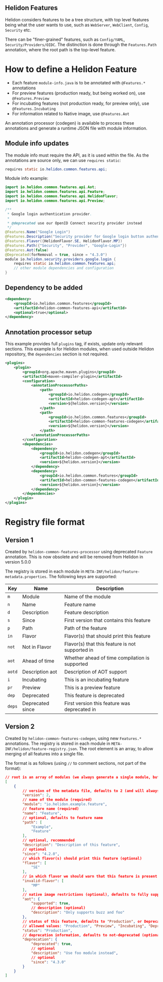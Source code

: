 Helidon Features
-----

Helidon considers features to be a tree structure, with top level features being what the user wants to use,
such as `WebServer`, `WebClient`, `Config`, `Security` etc.

There can be "finer-grained" features, such as `Config/YAML`, `Security/Providers/OIDC`. The distinction is done through the
`Features.Path` annotation, where the root path is the top-level feature.

# How to define a Helidon Feature
- Each feature `module-info.java` is to be annotated with `@Features.*` annotations
- For preview features (production ready, but being worked on), use `@Features.Preview`
- For incubating features (not production ready, for preview only), use `@Features.Incubating`
- For information related to Native image, use `@Features.Aot`

An annotation processor (codegen) is available to process these annotations and generate a runtime JSON file with module information.

## Module info updates

The module info must require the API, as it is used within the file. As the annotations are source only, we can use
`requires static`:

```java
requires static io.helidon.common.features.api;
```

Module info example:
```java
import io.helidon.common.features.api.Aot;
import io.helidon.common.features.api.Feature;
import io.helidon.common.features.api.HelidonFlavor;
import io.helidon.common.features.api.Preview;

/**
 * Google login authentication provider.
 *
 * @deprecated use our OpenID Connect security provider instead
 */
@Features.Name("Google Login")
@Features.Description("Security provider for Google login button authentication and outbound")
@Features.Flavor({HelidonFlavor.SE, HelidonFlavor.MP})
@Features.Path({"Security", "Provider", "Google-Login"})
@Features.Aot(false)
@Deprecated(forRemoval = true, since = "4.3.0")
module io.helidon.security.providers.google.login {
    requires static io.helidon.common.features.api;
    // other module dependencies and configuration
}
```

## Dependency to be added
```xml
<dependency>
    <groupId>io.helidon.common.features</groupId>
    <artifactId>helidon-common-features-api</artifactId>
    <optional>true</optional>
</dependency>
```

## Annotation processor setup
This example provides full `plugins` tag, if exists, update only relevant sections. This example is for Helidon modules,
when used outside Helidon repository, the `dependencies` section is not required.
```xml
<plugins>
    <plugin>
        <groupId>org.apache.maven.plugins</groupId>
        <artifactId>maven-compiler-plugin</artifactId>
        <configuration>
            <annotationProcessorPaths>
                <path>
                    <groupId>io.helidon.codegen</groupId>
                    <artifactId>helidon-codegen-apt</artifactId>
                    <version>${helidon.version}</version>
                </path>
                <path>
                    <groupId>io.helidon.common.features</groupId>
                    <artifactId>helidon-common-features-codegen</artifactId>
                    <version>${helidon.version}</version>
                </path>
            </annotationProcessorPaths>
        </configuration>
        <dependencies>
            <dependency>
                <groupId>io.helidon.codegen</groupId>
                <artifactId>helidon-codegen-apt</artifactId>
                <version>${helidon.version}</version>
            </dependency>
            <dependency>
                <groupId>io.helidon.common.features</groupId>
                <artifactId>helidon-common-features-codegen</artifactId>
                <version>${helidon.version}</version>
            </dependency>
        </dependencies>
    </plugin>
</plugins>
```

# Registry file format

## Version 1

Created by `helidon-common-features-processor` using deprecated `Feature` annotation.
This is now obsolete and will be removed from Helidon in version 5.0.0

The registry is stored in each module in `META-INF/helidon/feature-metadata.properties`.
The following keys are supported:

| Key    | Name             | Description                                     |
|--------|------------------|-------------------------------------------------|
| `m`    | Module           | Name of the module                              |
| `n`    | Name             | Feature name                                    |
| `d`    | Description      | Feature description                             |
| `s`    | Since            | First version that contains this feature        |
| `p`    | Path             | Path of the feature                             |
| `in`   | Flavor           | Flavor(s) that should print this feature        |
| `not`  | Not in Flavor    | Flavor(s) that this feature is not supported in |
| `aot`  | Ahead of time    | Whether ahead of time compilation is supported  |
| `aotd` | Description aot  | Description of AOT support                      |
| `i`    | Incubating       | This is an incubating feature                   |
| `pr`   | Preview          | This is a preview feature                       |
| `dep`  | Deprecated       | This feature is deprecated                      |
| `deps` | Deprecated since | First version this feature was deprecated in    |

## Version 2

Created by `helidon-common-features-codegen`, using new `Features.*` annotations.
The registry is stored in each module in `META-INF/helidon/feature-registry.json`.
The root element is an array, to allow merging of all features into a single file.

The format is as follows (using `//` to comment sections, not part of the format):

```json
// root is an array of modules (we always generate a single module, but this allows a combined array, i.e. when using shading
[
    {
        // version of the metadata file, defaults to 2 (and will always default to 2)
        "version": 2,
        // name of the module (required)
        "module": "io.helidon.example.feature",
        // feature name (required)
        "name": "Feature",
        // optional, defaults to feature name  
        "path": [
            "Example",
            "Feature"
        ],
        // optional, recommended  
        "description": "Description of this feature",
        // optional  
        "since": "4.2.0",
        // which flavor(s) should print this feature (optional)  
        "flavor": [
            "SE"
        ],
        // in which flavor we should warn that this feature is present on classpath (optional)   
        "invalid-flavor": [
            "MP"
        ],
        // native image restrictions (optional), defaults to fully supported 
        "aot": {
            "supported": true,
            // description (optional)
            "description": "Only supports buzz and foo"
        },
        // status of this feature, defaults to "Production", or Deprecated if deprecation is set (optional)
        // allowed values: "Production", "Preview", "Incubating", "Deprecated"
        "status": "Production",
        // deprecation information, defaults to not-deprecated (optional)
        "deprecation": {
            "deprecated": true,
            // optional
            "description": "Use foo module instead",
            // optional
            "since": "4.3.0"
        }
    }
]
```